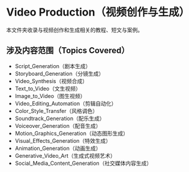 # Video Production（视频创作与生成）

本文件夹收录与视频创作和生成相关的教程、短文与案例。

## 涉及内容范围（Topics Covered）

- Script_Generation（剧本生成）
- Storyboard_Generation（分镜生成）
- Video_Synthesis（视频合成）
- Text_to_Video（文生视频）
- Image_to_Video（图生视频）
- Video_Editing_Automation（剪辑自动化）
- Color_Style_Transfer（风格调色）
- Soundtrack_Generation（配乐生成）
- Voiceover_Generation（配音生成）
- Motion_Graphics_Generation（动态图形生成）
- Visual_Effects_Generation（特效生成）
- Animation_Generation（动画生成）
- Generative_Video_Art（生成式视频艺术）
- Social_Media_Content_Generation（社交媒体内容生成）
